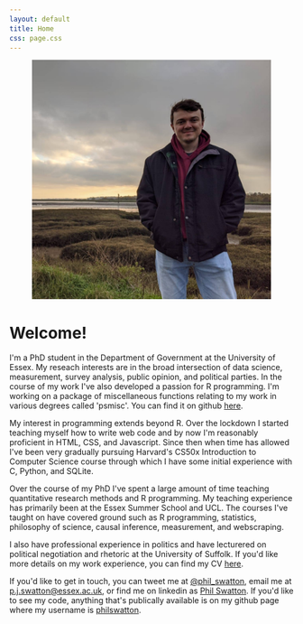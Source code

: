 ```yaml
---
layout: default
title: Home
css: page.css
---
```


<figure>
  <img src="/assets/images/me.jpg" class="profile">
</figure>

# Welcome!

I'm a PhD student in the Department of Government at the University of Essex. My reseach interests are in the broad intersection of data science, measurement, survey analysis, public opinion, and political parties. In the course of my work I've also developed a passion for R programming. I'm working on a package of miscellaneous functions relating to my work in various degrees called 'psmisc'. You can find it on github [here](https://github.com/philswatton/psmisc).

My interest in programming extends beyond R. Over the lockdown I started teaching myself how to write web code and by now I'm reasonably proficient in HTML, CSS, and Javascript. Since then when time has allowed I've been very gradually pursuing Harvard's CS50x Introduction to Computer Science course through which I have some initial experience with C, Python, and SQLite.

Over the course of my PhD I've spent a large amount of time teaching quantitative research methods and R programming. My teaching experience has primarily been at the Essex Summer School and UCL. The courses I've taught on have covered ground such as R programming, statistics, philosophy of science, causal inference, measurement, and webscraping.

I also have professional experience in politics and have lecturered on political negotiation and rhetoric at the University of Suffolk. If you'd like more details on my work experience, you can find my CV [here](/philswatton_academic_cv.pdf).

<!--I'm interested in working both in academia and in industry positions in data science, polling, and survey analysis. Since industry and academia have different demands on what a CV should look like, I maintain two separate versions. You can find my academic CV [here](/philswatton_academic_cv.pdf). You can find my industry CV [here]().-->

If you'd like to get in touch, you can tweet me at [@phil_swatton](https://twitter.com/phil_swatton), email me at [p.j.swatton@essex.ac.uk](mailto:p.j.swatton@essex.ac.uk), or find me on linkedin as [Phil Swatton](https://www.linkedin.com/in/philswatton/). If you'd like to see my code, anything that's publically available is on my github page where my username is [philswatton](https://github.com/philswatton).

<!-- on research gate as [Philip Swatton](https://www.researchgate.net/profile/Philip-Swatton) -->


